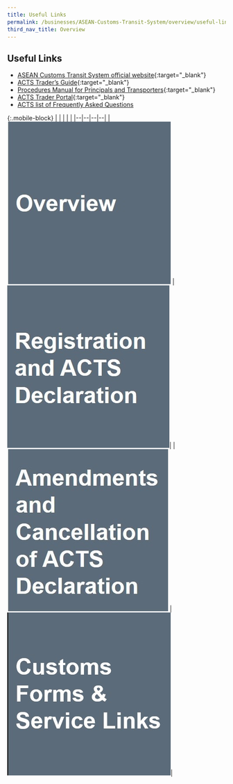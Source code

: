 ```yaml
---
title: Useful Links 
permalink: /businesses/ASEAN-Customs-Transit-System/overview/useful-links
third_nav_title: Overview
---
```


## Useful Links 
  - [ASEAN Customs Transit System official website](https://acts.asean.org/){:target="_blank"} 
  - [ACTS Trader’s Guide](https://acts.asean.org/traders-guide/acts-trader-portal){:target="_blank"} 
  - [Procedures Manual for Principals and Transporters](https://acts.asean.org/traders-guide/procedures-manual-principals-and-transporters){:target="_blank"} 
  - [ACTS Trader Portal](https://acts.asean.org/traders-guide/acts-trader-portal){:target="_blank"} 
  - [ACTS list of Frequently Asked Questions](/documents/businesses/FAQ-on-ACTS.pdf)

{:.mobile-block}
|  |  |  |  |
|--|--|--|--|
|[![](/images/ACTS/Overview.jpg)](/businesses/ASEAN-Customs-Transit-System/overview) |[![](/images/ACTS/Registration-and-ACTS-Declaration.jpg)](/businesses/ASEAN-Customs-Transit-System/Registration-and-ACTS-Declaration)| |[![](/images/ACTS/Amendments-and-Cancellation.jpg)](/businesses/ASEAN-Customs-Transit-System/overview/amendments-and-cancellation-of-ACTS-declaration) | [![](/images/ACTS/Customs-Forms-&-Service-Links.jpg)](/eservices/customs-forms-and-service-links)| 
